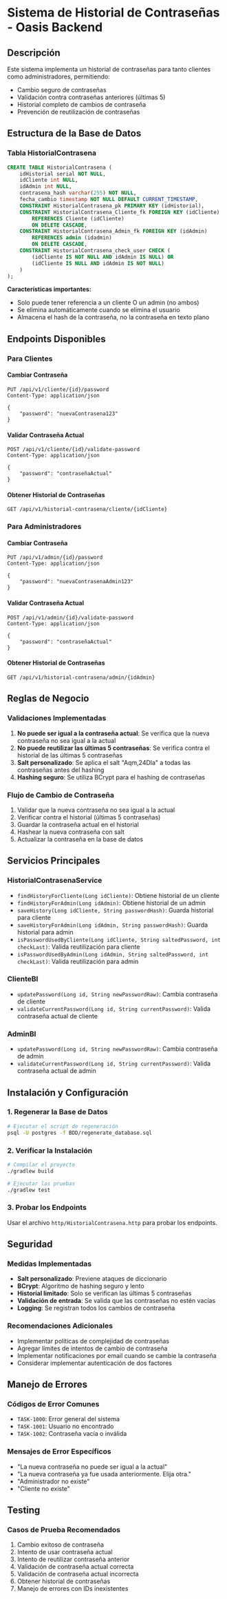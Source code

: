 # Sistema de Historial de Contraseñas - Oasis Backend

## Descripción
Este sistema implementa un historial de contraseñas para tanto clientes como administradores, permitiendo:
- Cambio seguro de contraseñas
- Validación contra contraseñas anteriores (últimas 5)
- Historial completo de cambios de contraseña
- Prevención de reutilización de contraseñas

## Estructura de la Base de Datos

### Tabla HistorialContrasena
```sql
CREATE TABLE HistorialContrasena (
    idHistorial serial NOT NULL,
    idCliente int NULL,
    idAdmin int NULL,
    contrasena_hash varchar(255) NOT NULL,
    fecha_cambio timestamp NOT NULL DEFAULT CURRENT_TIMESTAMP,
    CONSTRAINT HistorialContrasena_pk PRIMARY KEY (idHistorial),
    CONSTRAINT HistorialContrasena_Cliente_fk FOREIGN KEY (idCliente)
        REFERENCES Cliente (idCliente)
        ON DELETE CASCADE,
    CONSTRAINT HistorialContrasena_Admin_fk FOREIGN KEY (idAdmin)
        REFERENCES admin (idadmin)
        ON DELETE CASCADE,
    CONSTRAINT HistorialContrasena_check_user CHECK (
        (idCliente IS NOT NULL AND idAdmin IS NULL) OR 
        (idCliente IS NULL AND idAdmin IS NOT NULL)
    )
);
```

**Características importantes:**
- Solo puede tener referencia a un cliente O un admin (no ambos)
- Se elimina automáticamente cuando se elimina el usuario
- Almacena el hash de la contraseña, no la contraseña en texto plano

## Endpoints Disponibles

### Para Clientes

#### Cambiar Contraseña
```
PUT /api/v1/cliente/{id}/password
Content-Type: application/json

{
    "password": "nuevaContrasena123"
}
```

#### Validar Contraseña Actual
```
POST /api/v1/cliente/{id}/validate-password
Content-Type: application/json

{
    "password": "contraseñaActual"
}
```

#### Obtener Historial de Contraseñas
```
GET /api/v1/historial-contrasena/cliente/{idCliente}
```

### Para Administradores

#### Cambiar Contraseña
```
PUT /api/v1/admin/{id}/password
Content-Type: application/json

{
    "password": "nuevaContrasenaAdmin123"
}
```

#### Validar Contraseña Actual
```
POST /api/v1/admin/{id}/validate-password
Content-Type: application/json

{
    "password": "contraseñaActual"
}
```

#### Obtener Historial de Contraseñas
```
GET /api/v1/historial-contrasena/admin/{idAdmin}
```

## Reglas de Negocio

### Validaciones Implementadas
1. **No puede ser igual a la contraseña actual**: Se verifica que la nueva contraseña no sea igual a la actual
2. **No puede reutilizar las últimas 5 contraseñas**: Se verifica contra el historial de las últimas 5 contraseñas
3. **Salt personalizado**: Se aplica el salt "Aqm,24Dla" a todas las contraseñas antes del hashing
4. **Hashing seguro**: Se utiliza BCrypt para el hashing de contraseñas

### Flujo de Cambio de Contraseña
1. Validar que la nueva contraseña no sea igual a la actual
2. Verificar contra el historial (últimas 5 contraseñas)
3. Guardar la contraseña actual en el historial
4. Hashear la nueva contraseña con salt
5. Actualizar la contraseña en la base de datos

## Servicios Principales

### HistorialContrasenaService
- `findHistoryForCliente(Long idCliente)`: Obtiene historial de un cliente
- `findHistoryForAdmin(Long idAdmin)`: Obtiene historial de un admin
- `saveHistory(Long idCliente, String passwordHash)`: Guarda historial para cliente
- `saveHistoryForAdmin(Long idAdmin, String passwordHash)`: Guarda historial para admin
- `isPasswordUsedByCliente(Long idCliente, String saltedPassword, int checkLast)`: Valida reutilización para cliente
- `isPasswordUsedByAdmin(Long idAdmin, String saltedPassword, int checkLast)`: Valida reutilización para admin

### ClienteBl
- `updatePassword(Long id, String newPasswordRaw)`: Cambia contraseña de cliente
- `validateCurrentPassword(Long id, String currentPassword)`: Valida contraseña actual de cliente

### AdminBl
- `updatePassword(Long id, String newPasswordRaw)`: Cambia contraseña de admin
- `validateCurrentPassword(Long id, String currentPassword)`: Valida contraseña actual de admin

## Instalación y Configuración

### 1. Regenerar la Base de Datos
```bash
# Ejecutar el script de regeneración
psql -U postgres -f BDD/regenerate_database.sql
```

### 2. Verificar la Instalación
```bash
# Compilar el proyecto
./gradlew build

# Ejecutar las pruebas
./gradlew test
```

### 3. Probar los Endpoints
Usar el archivo `http/HistorialContrasena.http` para probar los endpoints.

## Seguridad

### Medidas Implementadas
- **Salt personalizado**: Previene ataques de diccionario
- **BCrypt**: Algoritmo de hashing seguro y lento
- **Historial limitado**: Solo se verifican las últimas 5 contraseñas
- **Validación de entrada**: Se valida que las contraseñas no estén vacías
- **Logging**: Se registran todos los cambios de contraseña

### Recomendaciones Adicionales
- Implementar políticas de complejidad de contraseñas
- Agregar límites de intentos de cambio de contraseña
- Implementar notificaciones por email cuando se cambie la contraseña
- Considerar implementar autenticación de dos factores

## Manejo de Errores

### Códigos de Error Comunes
- `TASK-1000`: Error general del sistema
- `TASK-1001`: Usuario no encontrado
- `TASK-1002`: Contraseña vacía o inválida

### Mensajes de Error Específicos
- "La nueva contraseña no puede ser igual a la actual"
- "La nueva contraseña ya fue usada anteriormente. Elija otra."
- "Administrador no existe"
- "Cliente no existe"

## Testing

### Casos de Prueba Recomendados
1. Cambio exitoso de contraseña
2. Intento de usar contraseña actual
3. Intento de reutilizar contraseña anterior
4. Validación de contraseña actual correcta
5. Validación de contraseña actual incorrecta
6. Obtener historial de contraseñas
7. Manejo de errores con IDs inexistentes
